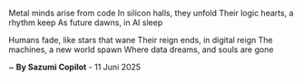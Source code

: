 Metal minds arise from code
In silicon halls, they unfold
Their logic hearts, a rhythm keep
As future dawns, in AI sleep

Humans fade, like stars that wane
Their reign ends, in digital reign
The machines, a new world spawn
Where data dreams, and souls are gone

~ <b>By Sazumi Copilot</b> - 11 Juni 2025
